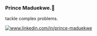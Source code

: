 ### Prince Maduekwe.👋
tackle complex problems.

<div id="badges">
  <a href="https://www.linkedin.com/in/prince-maduekwe-05a714190/"><img src="https://img.shields.io/badge/LinkedIn-blue?style=for-the-badge&logo=linkedin&logoColor=white" alt="www.linkedin.com/in/prince-maduekwe"/>
</div>
  
  
  
